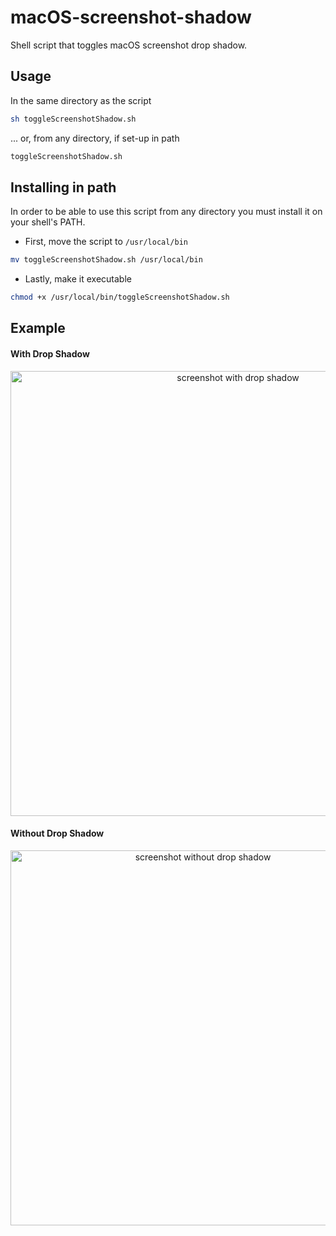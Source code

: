 # macOS-screenshot-shadow
Shell script that toggles macOS screenshot drop shadow.

## Usage
In the same directory as the script
```bash
sh toggleScreenshotShadow.sh
```

... or, from any directory, if set-up in path
```bash
toggleScreenshotShadow.sh
```

## Installing in path
In order to be able to use this script from any directory you must install it on your shell's PATH.

* First, move the script to ```/usr/local/bin```
```bash
mv toggleScreenshotShadow.sh /usr/local/bin
```

* Lastly, make it executable
```bash
chmod +x /usr/local/bin/toggleScreenshotShadow.sh
```

## Example
#### With Drop Shadow
<p align="center">
  <img width="712" alt="screenshot with drop shadow" src="https://user-images.githubusercontent.com/13498941/34071778-c3b4938c-e273-11e7-9635-716c4ced4269.png">
</p>

#### Without Drop Shadow
<p align="center">
  <img width="600" alt="screenshot without drop shadow" src="https://user-images.githubusercontent.com/13498941/34071779-ccb68012-e273-11e7-8ac1-306b5873047d.png">
</p>


